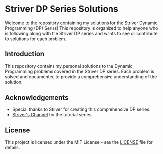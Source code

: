 # Striver DP Series Solutions

Welcome to the repository containing my solutions for the Striver Dynamic Programming (DP) Series! This repository is organized to help anyone who is following along with the Striver DP series and wants to see or contribute to solutions for each problem.

## Introduction

This repository contains my personal solutions to the Dynamic Programming problems covered in the Striver DP series. Each problem is solved and documented to provide a comprehensive understanding of the solution.

## Acknowledgements

- Special thanks to Striver for creating this comprehensive DP series.
- [Striver's Channel](https://www.youtube.com/channel/UCJskGeByzRRSvmOyZOz61ig) for the tutorial series.

## License

This project is licensed under the MIT License - see the [LICENSE](LICENSE) file for details.
